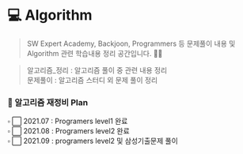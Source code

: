 # 💻 Algorithm   
> SW Expert Academy, Backjoon, Programmers 등 문제풀이 내용 및 Algorithm 관련 학습내용 정리 공간입니다. 👨‍💻

> 알고리즘_정리 : 알고리즘 풀이 중 관련 내용 정리   
> 문제풀이 : 알고리즘 스터디 외 문제 풀이 정리       


### 📅 알고리즘 재정비 Plan 
▫ ⬜ 2021.07 : Programers level1 완료       
▫ ⬜ 2021.08 : Programers level2 완료     
▫ ⬜ 2021.09 : programers level2 및 삼성기출문제 풀이   

